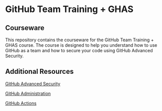 # GitHub Team Training + GHAS

## Courseware

This repository contains the courseware for the GitHub Team Training + GHAS course. The course is designed to help you understand how to use GitHub as a team and how to secure your code using GitHub Advanced Security.


## Additional Resources

[GitHub Advanced Security](https://learn.microsoft.com/en-us/users/githubtraining/collections/rqymc6yw8q5rey)

[GitHub Administration](https://learn.microsoft.com/en-us/users/githubtraining/collections/mom7u1gzjdxw03)

[GitHub Actions](https://learn.microsoft.com/en-us/users/githubtraining/collections/n5p4a5z7keznp5)




